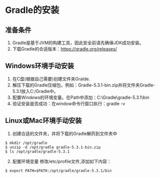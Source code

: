 # Gradle的安装

## 准备条件
1. Gradle是基于JVM的构建工具，因此安全前请先确保JDK成功安装。
2. 下载Gradle的合适版本：https://gradle.org/releases/

## Windows环境手动安装
1. 在C盘(根据自己需要)创建文件夹Gralde.
2. 解压下载的Gradle压缩包，例如：Gradle-5.3.1-bin.zip并将文件夹Gradle-5.3.1放入C:/Gradle中。
3. 配置Windows的环境变量。在Path中添加：C:\Gradle\gradle-5.3.1\bin
4. 验证安装是否成功：在window命令行窗口执行：gradle -v

## Linux或Mac环境手动安装
1. 创建合适的文件夹，并将下载的Gradle解药到文件夹中
```
$ mkdir /opt/gradle
$ unzip -d /opt/gradle gradle-5.3.1-bin.zip
$ ls /opt/gradle/gradle-5.3.1
```
2. 配置环境变量
修改/etc/profile文件,添加如下内容：
```
$ export PATH=$PATH:/opt/gradle/gradle-5.3.1/bin
```
